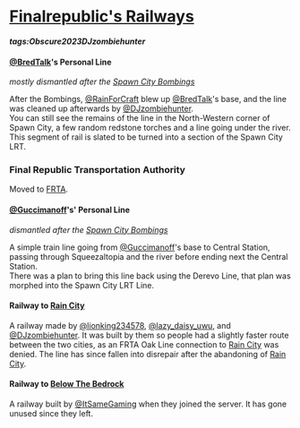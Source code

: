 # [Finalrepublic's Railways](#railways)
___tags:<span class="tag tag-cyan">Obscure</span><span class="tag tag-pink">2023</span><span class="tag tag-blurple">DJzombiehunter</span>___

#### [@BredTalk](#bredtalk)'s Personal Line

_mostly dismantled after the [Spawn City Bombings](spawn-city-bombings)_

After the Bombings, [@RainForCraft](#rainforcraft) blew up [@BredTalk](#bredtalk)'s base, and the line was cleaned up afterwards by [@DJzombiehunter](#djzombiehunter).  
You can still see the remains of the line in the North-Western corner of Spawn City, a few random redstone torches and a line going under the river. This segment of rail is slated to be turned into a section of the Spawn City LRT.

### Final Republic Transportation Authority

Moved to [FRTA](#frta).

#### [@Guccimanoff](#guccimanoff)'s' Personal Line

_dismantled after the [Spawn City Bombings](spawn-city-bombings)_

A simple train line going from [@Guccimanoff](#guccimanoff)'s base to Central Station, passing through Squeezaltopia and the river before ending next the Central Station.  
There was a plan to bring this line back using the Derevo Line, that plan was morphed into the Spawn City LRT Line.

#### Railway to [Rain City](#rain-city)

A railway made by [@lionking234578](#lionking234578), [@lazy_daisy_uwu](#lazydaisyuwu), and [@DJzombiehunter](#djzombiehunter). It was built by them so people had a slightly faster route between the two cities, as an FRTA Oak Line connection to [Rain City](#rain-city) was denied. The line has since fallen into disrepair after the abandoning of [Rain City](#rain-city).

#### Railway to [Below The Bedrock](#below-the-bedrock)

A railway built by [@ItSameGaming](#itsamegaming) when they joined the server. It has gone unused since they left.